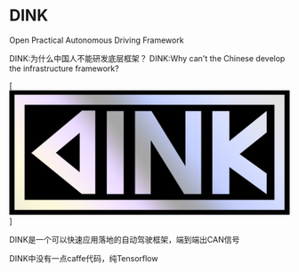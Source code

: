 # DINK
Open Practical Autonomous Driving Framework

DINK:为什么中国人不能研发底层框架？
DINK:Why can't the Chinese develop the infrastructure framework?


[![DINK](img/dink.jpg)]



DINK是一个可以快速应用落地的自动驾驶框架，端到端出CAN信号

DINK中没有一点caffe代码，纯Tensorflow
